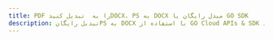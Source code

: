 ---title: PDF را به  تبدیل کنیدDOCX، PS به DOCX مبدل رایگان یا GO SDKdescription: تبدیل رایگانPS به DOCX با استفاده از GO Cloud APIs & SDK همچنین اسناد PDF را در Cloud ایجاد، ویرایش و رندر کنید.---